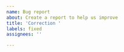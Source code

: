 ```yaml
---
name: Bug report
about: Create a report to help us improve
title: 'Correction '
labels: fixed
assignees: ''

---
```



